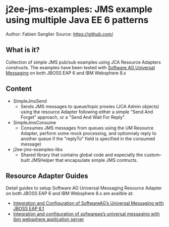 j2ee-jms-examples: JMS example using multiple Java EE 6 patterns
==============================================================================================
Author: Fabien Sanglier
Source: <https://github.com/>  

What is it?
-----------
Collection of simple JMS pub/sub examples using JCA Resource Adapters constructs.
The examples have been tested with [Software AG Universal Messaging](http://www2.softwareag.com/it/products/terracotta/universal_messaging.aspx) 
on both JBOSS EAP 6 and IBM Websphere 8.x

Content
-------

* SimpleJmsSend
  * Sends JMS messages to queue/topic proxies (JCA Admin objects) using the resource Adapter following either a simple "Send And Forget" approach, or a "Send And Wait For Reply".
* SimpleJmsConsume
  * Consumes JMS messages from queues using the UM Resource Adapter, perform some mock processing, and optionnaly reply to another queue if the "replyTo" field is specified in the consumed message)
* j2ee-jms-examples-libs
  * Shared library that contains global code and especially the custom-built JMSHelper that encapsulate simple JMS contructs.
  
Resource Adapter Guides
-----------------------

Detail guides to setup Software AG Universal Messaging Resource Adapter on both JBOSS EAP 6 and IBM Websphere 8.x are availble at:

* [Integration and Configuration of SoftwareAG’s Universal Messaging with JBOSS EAP 6.1](http://techcommunity.softwareag.com/web/guest/pwiki/-/wiki/Main/Integration+and+Configuration+of+SoftwareAG’s+Universal+Messaging+with+JBOSS+EAP+6.1)
* [Integration and configuration of sofwareag’s universal messaging with ibm websphere application server](http://techcommunity.softwareag.com/web/guest/pwiki/-/wiki/Main/integration+and+configuration+of+sofwareag’s+universal+messaging+with+ibm+websphere+application+server)